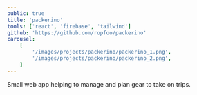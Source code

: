 ```yaml
---
public: true
title: 'packerino'
tools: ['react', 'firebase', 'tailwind']
github: 'https://github.com/ropfoo/packerino'
carousel:
    [
        '/images/projects/packerino/packerino_1.png',
        '/images/projects/packerino/packerino_2.png',
    ]
---
```


Small web app helping to manage and plan gear to take on trips.
